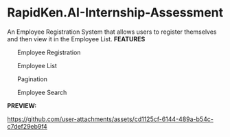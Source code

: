 # RapidKen.AI-Internship-Assessment
An Employee Registration System that allows users to register themselves and then view it in the Employee List.
<b> FEATURES</b>
<ul>Employee Registration</ul>
<ul>Employee List</ul>
<ul>Pagination</ul>
<ul>Employee Search</ul>


<b>PREVIEW:</b>

https://github.com/user-attachments/assets/cd1125cf-6144-489a-b54c-c7def29eb9f4

